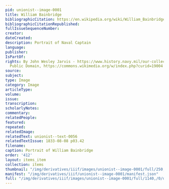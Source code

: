 ```yaml
---
pid: unionist--image-0001
title: William Bainbridge
bibliographicCitation: https://en.wikipedia.org/wiki/William_Bainbridge
bibliographicCitationRepublished: 
fullIssueSequenceNumber: 
creator: 
dateCreated: 
description: Portrait of Naval Captain
language: 
publisher: 
IsPartOf: 
rights: By John Wesley Jarvis - https://www.history.navy.mil/our-collections/photography/us-people/b/bainbridge-william/kn-1365.html,
  Public Domain, https://commons.wikimedia.org/w/index.php?curid=19004
source: 
subject: 
type: Image
category: Image
articleType: 
volume: 
issue: 
transcription: 
scholarlyNotes: 
commentary: 
relatedPeople: 
featured: 
repeated: 
relatedImage: 
relatedText: unionist--text-0056
relatedTextIssue: 1833-08-08 p03.42
filename: 
caption: Portrait of William Bainbridge
order: '412'
layout: items_item
collection: items
thumbnail: "/img/derivatives/iiif/images/unionist--image-0001/full/250,/0/default.jpg"
manifest: "/img/derivatives/iiif/unionist--image-0001/manifest.json"
full: "/img/derivatives/iiif/images/unionist--image-0001/full/1140,/0/default.jpg"
---
```


